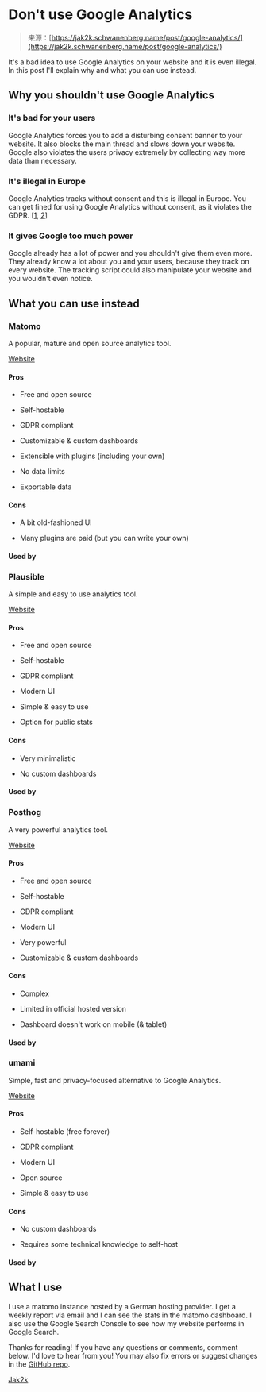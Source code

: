 <!--yml

category: 未分类

date: 2024-05-27 14:59:21

-->

# Don't use Google Analytics

> 来源：[https://jak2k.schwanenberg.name/post/google-analytics/](https://jak2k.schwanenberg.name/post/google-analytics/)

It's a bad idea to use Google Analytics on your website and it is even illegal. In this post I'll explain why and what you can use instead.

## Why you shouldn't use Google Analytics

### It's bad for your users

Google Analytics forces you to add a disturbing consent banner to your website. It also blocks the main thread and slows down your website. Google also violates the users privacy extremely by collecting way more data than necessary.

### It's illegal in Europe

Google Analytics tracks without consent and this is illegal in Europe. You can get fined for using Google Analytics without consent, as it violates the GDPR. [[1](https://www.wired.com/story/google-analytics-europe-austria-privacy-shield/), [2](https://www.androidpolice.com/google-analytics-gdpr-eu-violation/)]

### It gives Google too much power

Google already has a lot of power and you shouldn't give them even more. They already know a lot about you and your users, because they track on every website. The tracking script could also manipulate your website and you wouldn't even notice.

## What you can use instead

### Matomo

A popular, mature and open source analytics tool.

[Website](https://matomo.org/)

#### Pros

+   Free and open source

+   Self-hostable

+   GDPR compliant

+   Customizable & custom dashboards

+   Extensible with plugins (including your own)

+   No data limits

+   Exportable data

#### Cons

+   A bit old-fashioned UI

+   Many plugins are paid (but you can write your own)

#### Used by

### Plausible

A simple and easy to use analytics tool.

[Website](https://plausible.io/)

#### Pros

+   Free and open source

+   Self-hostable

+   GDPR compliant

+   Modern UI

+   Simple & easy to use

+   Option for public stats

#### Cons

+   Very minimalistic

+   No custom dashboards

#### Used by

### Posthog

A very powerful analytics tool.

[Website](https://posthog.com/)

#### Pros

+   Free and open source

+   Self-hostable

+   GDPR compliant

+   Modern UI

+   Very powerful

+   Customizable & custom dashboards

#### Cons

+   Complex

+   Limited in official hosted version

+   Dashboard doesn't work on mobile (& tablet)

#### Used by

### umami

Simple, fast and privacy-focused alternative to Google Analytics.

[Website](https://umami.is/)

#### Pros

+   Self-hostable (free forever)

+   GDPR compliant

+   Modern UI

+   Open source

+   Simple & easy to use

#### Cons

+   No custom dashboards

+   Requires some technical knowledge to self-host

#### Used by

## What I use

I use a matomo instance hosted by a German hosting provider. I get a weekly report via email and I can see the stats in the matomo dashboard. I also use the Google Search Console to see how my website performs in Google Search.

Thanks for reading! If you have any questions or comments, comment below. I'd love to hear from you! You may also fix errors or suggest changes in the [GitHub repo](https://github.com/Jak2k/website).

[Jak2k](https://jak2k.schwanenberg.name)
